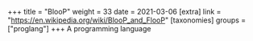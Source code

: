 +++
title = "BlooP"
weight = 33
date = 2021-03-06
[extra]
link = "https://en.wikipedia.org/wiki/BlooP_and_FlooP"
[taxonomies]
groups = ["proglang"]
+++
A programming language

